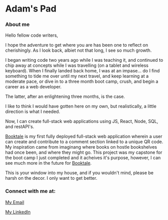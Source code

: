 # Adam's Pad

### About me
Hello fellow code writers, 

I hope the adventure to get where you are has been one to reflect on cherishingly. As I look back, albiet not that long, I see so much growth.

I began writing code two years ago while I was teaching it, and continued to chip away at concepts while I was travelling (on a tablet and wireless keyboard). When I finally landed back home, I was at an impase... do I find something to tide me over until my next travel, and keep learning at a moderate pace, or dive in to a three month boot camp, crush, and begin a career as a web developer. 

The latter, after an enlightening three months, is the case. 

I like to think I would have gotten here on my own, but realistically, a little direction is what I needed. 

Now, I can create full-stack web applications using JS, React, Node, SQL, and restAPI's. 

[Booktale](https://booktale.netlify.app) is my first fully deployed full-stack web application wherein a user can create and contribute to a comment section linked to a unique QR code. My inspiration came from  imaginang where books on hostle bookshelves had once been, and where they might go. This project was my capstone for the boot camp I just completed and it acheives it's purpose, however, I can see much more in the future for [Booktale](https://booktale.netlify.app). 

This is your window into my house, and if you wouldn't mind, please be harsh on the decor. I only want to get better. 

### Connect with me at: 

[My Email](mailto:adamdebrouwere@hotmail.com)

[My LinkedIn](https://www.linkedin.com/in/adamdebrouwere)

<!--
**adamdebrouwere/adamdebrouwere** is a ✨ _special_ ✨ repository because its `README.md` (this file) appears on your GitHub profile.

Here are some ideas to get you started:

- 🔭 I’m currently working on ...
- 🌱 I’m currently learning ...
- 👯 I’m looking to collaborate on ...
- 🤔 I’m looking for help with ...
- 💬 Ask me about ...
- 📫 How to reach me: ...
- 😄 Pronouns: ...
- ⚡ Fun fact: ...
-->
